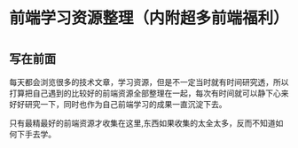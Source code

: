 # 前端学习资源整理（内附超多前端福利）

# 

## 写在前面

每天都会浏览很多的技术文章，学习资源，但是不一定当时就有时间研究透，所以打算把自己遇到的比较好的前端资源全部整理在一起，每次有时间就可以静下心来好好研究一下，同时也作为自己前端学习的成果一直沉淀下去。

只有最精最好的前端资源才收集在这里,东西如果收集的太全太多，反而不知道如何下手去学。

